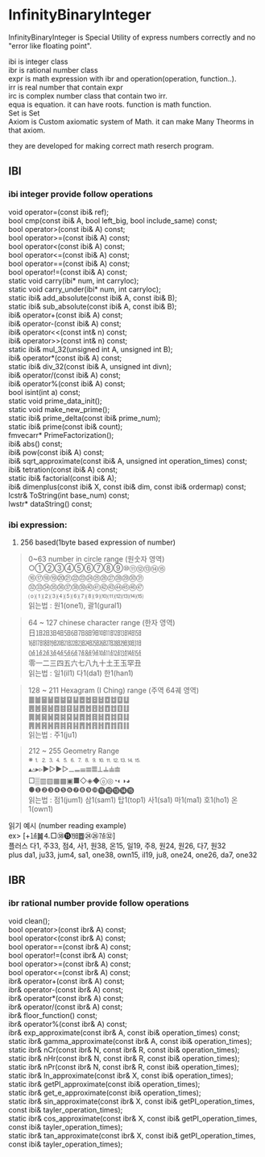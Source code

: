 # InfinityBinaryInteger
InfinityBinaryInteger is Special Utility of express numbers correctly and no "error like floating point".

ibi is integer class<br />
ibr is rational number class<br />
expr is math expression with ibr and operation(operation, function..).<br />
irr is real number that contain expr<br />
irc is complex number class that contain two irr.<br />
equa is equation. it can have roots.
function is math function.<br />
Set is Set<br />
Axiom is Custom axiomatic system of Math. it can make Many Theorms in that axiom.<br />

they are developed for making correct math reserch program.

## IBI

### ibi integer provide follow operations<br />
void operator=(const ibi& ref);<br />
bool cmp(const ibi& A, bool left_big, bool include_same) const;<br />
bool operator>(const ibi& A) const;<br />
bool operator>=(const ibi& A) const;<br />
bool operator<(const ibi& A) const;<br />
bool operator<=(const ibi& A) const;<br />
bool operator==(const ibi& A) const;<br />
bool operator!=(const ibi& A) const;<br />
static void carry(ibi* num, int carryloc);<br />
static void carry_under(ibi* num, int carryloc);<br />
static ibi& add_absolute(const ibi& A, const ibi& B);<br />
static ibi& sub_absolute(const ibi& A, const ibi& B);<br />
ibi& operator+(const ibi& A) const;<br />
ibi& operator-(const ibi& A) const;<br />
ibi& operator<<(const int& n) const;<br />
ibi& operator>>(const int& n) const;<br />
static ibi& mul_32(unsigned int A, unsigned int B);<br />
ibi& operator*(const ibi& A) const;<br />
static ibi& div_32(const ibi& A, unsigned int divn);<br />
ibi& operator/(const ibi& A) const;<br />
ibi& operator%(const ibi& A) const; <br />
bool isint(int a) const;<br />
static void prime_data_init();<br />
static void make_new_prime();<br />
static ibi& prime_delta(const ibi& prime_num);<br />
static ibi& prime(const ibi& count);<br />
fmvecarr<unsigned int>* PrimeFactorization();<br />
ibi& abs() const;<br />
ibi& pow(const ibi& A) const;<br />
ibi& sqrt_approximate(const ibi& A, unsigned int operation_times) const;<br />
ibi& tetration(const ibi& A) const;<br />
static ibi& factorial(const ibi& A);<br />
ibi& dimenplus(const ibi& X, const ibi& dim, const ibi& ordermap) const;<br />
lcstr& ToString(int base_num) const;<br />
lwstr* dataString() const; <br />

### ibi expression:<br />
1. 256 based(1byte based expression of number)<br />
> 0~63 number in circle range (원숫자 영역)<br />
○①②③④⑤⑥⑦⑧⑨⑩⑪⑫⑬⑭⑮<br />
⑯⑰⑱⑲⑳㉑㉒㉓㉔㉕㉖㉗㉘㉙㉚㉛<br />
㉜㉝㉞㉟㊱㊲㊳㊴㊵㊶㊷㊸㊹㊺㊻㊼<br />
⒪⑴⑵⑶⑷⑸⑹⑺⑻⑼⑽⑾⑿⒀⒁⒂<br />
읽는법 : 원1(one1), 괄1(gural1)<br />

>64 ~ 127 chinese character range (한자 영역)<br />
日㏠㏡㏢㏣㏤㏥㏦㏧㏨㏩㏪㏫㏬㏭㏮<br />
㏯㏰㏱㏲㏳㏴㏵㏶㏷㏸㏹㏺㏻㏼㏽㏾<br />
㍘㍙㍚㍛㍜㍝㍞㍟㍠㍡㍢㍣㍤㍥㍦㍧<br />
零一二三四五六七八九十土王玉罕丑<br />
읽는법 : 일1(il1) 다1(da1) 한1(han1)<br />

>128 ~ 211 Hexagram (I Ching) range (주역 64궤 영역)<br />
䷀䷪䷍䷡䷈䷄䷙䷊䷉䷹䷥䷵䷼䷻䷨䷒<br />
䷌䷰䷝䷶䷤䷾䷕䷣䷘䷐䷔䷲䷩䷂䷚䷗<br />
䷫䷛䷱䷟䷸䷯䷑䷭䷅䷮䷿䷧䷺䷜䷃䷆<br />
䷠䷞䷷䷽䷴䷦䷳䷎䷋䷬䷢䷏䷓䷇䷖䷁<br />
읽는법 : 주1(ju1)<br />

>212 ~ 255 Geometry Range<br />
※⒈⒉⒊⒋⒌⒍⒎⒏⒐⒑⒒⒓⒔⒕⒖<br />
▴▵▸▹►▻▶▷𝍠𝍡𝍢𝍣𝍤𝍥𝍦𝍧𝍨<br />
□▒▥▨▦▩▣■◇◈◆ⓞ◎◔◐◑◕<br />
●❶❷❸❹❺❻❼❽❾❿⓫⓬⓭⓮⓯<br />
읽는법 : 점1(jum1) 삼1(sam1) 탑1(top1) 사1(sa1) 마1(ma1) 호1(ho1) 온1(own1)<br />

읽기 예시 (number reading example) <br />
ex> [+㍙䷛⒋□㊳⓯㏲䷉㉔㉖㍟㉜]<br />
플러스 다1, 주33, 점4, 사1, 원38, 온15, 일19, 주8, 원24, 원26, 다7, 원32<br />
plus da1, ju33, jum4, sa1, one38, own15, il19, ju8, one24, one26, da7, one32<br />

## IBR

### ibr rational number provide follow operations
void clean();<br />
bool operator>(const ibr& A) const;<br />
bool operator<(const ibr& A) const;<br />
bool operator==(const ibr& A) const;<br />
bool operator!=(const ibr& A) const;<br />
bool operator>=(const ibr& A) const;<br />
bool operator<=(const ibr& A) const;<br />
ibr& operator+(const ibr& A) const;<br />
ibr& operator-(const ibr& A) const;<br />
ibr& operator*(const ibr& A) const;<br />
ibr& operator/(const ibr& A) const;<br />
ibr& floor_function() const;<br />
ibr& operator%(const ibr& A) const;<br />
ibr& exp_approximate(const ibr& A, const ibi& operation_times) const;<br />
static ibr& gamma_approximate(const ibr& A, const ibi& operation_times);<br />
static ibr& nCr(const ibr& N, const ibr& R, const ibi& operation_times);<br />
static ibr& nHr(const ibr& N, const ibr& R, const ibi& operation_times);<br />
static ibr& nPr(const ibr& N, const ibr& R, const ibi& operation_times);<br />
static ibr& ln_approximate(const ibr& X, const ibi& operation_times);<br />
static ibr& getPI_approximate(const ibi& operation_times);<br />
static ibr& get_e_approximate(const ibi& operation_times);<br />
static ibr& sin_approximate(const ibr& X, const ibi& getPI_operation_times, const ibi& tayler_operation_times);<br />
static ibr& cos_approximate(const ibr& X, const ibi& getPI_operation_times, const ibi& tayler_operation_times);<br />
static ibr& tan_approximate(const ibr& X, const ibi& getPI_operation_times, const ibi& tayler_operation_times);<br />

